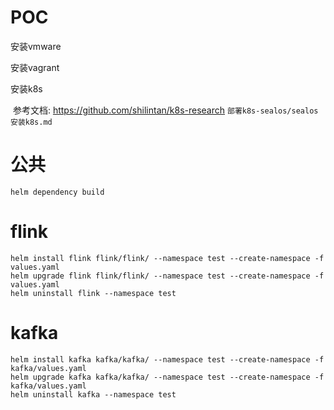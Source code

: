 # POC

安装vmware

安装vagrant

安装k8s

​	参考文档: https://github.com/shilintan/k8s-research `部署k8s-sealos/sealos安装k8s.md`



# 公共

```
helm dependency build
```

# flink

```
helm install flink flink/flink/ --namespace test --create-namespace -f values.yaml
helm upgrade flink flink/flink/ --namespace test --create-namespace -f values.yaml
helm uninstall flink --namespace test
```

# kafka

```
helm install kafka kafka/kafka/ --namespace test --create-namespace -f kafka/values.yaml
helm upgrade kafka kafka/kafka/ --namespace test --create-namespace -f kafka/values.yaml
helm uninstall kafka --namespace test
```

